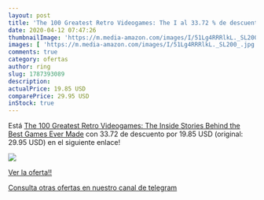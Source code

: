 ```yaml
---
layout: post
title: 'The 100 Greatest Retro Videogames: The I al 33.72 % de descuento'
date: 2020-04-12 07:47:26
thumbnailImage: 'https://m.media-amazon.com/images/I/51Lg4RRRlkL._SL200_.jpg'
images: [ 'https://m.media-amazon.com/images/I/51Lg4RRRlkL._SL200_.jpg' ]
comments: true
category: ofertas
author: ring
slug: 1787393089
description:
actualPrice: 19.85 USD
comparePrice: 29.95 USD
inStock: true
---
```


Está [The 100 Greatest Retro Videogames: The Inside Stories Behind the Best Games Ever Made](https://www.amazon.com/dp/1787393089/?tag=redken08-20) con 33.72 de descuento por 19.85 USD (original: 29.95 USD) en el siguiente enlace!

[![](https://m.media-amazon.com/images/I/51Lg4RRRlkL._SL200_.jpg)](https://www.amazon.com/dp/1787393089/?tag=redken08-20)

[Ver la oferta!!](https://www.amazon.com/dp/1787393089/?tag=redken08-20)

[Consulta otras ofertas en nuestro canal de telegram](https://t.me/s/ofertas25)
